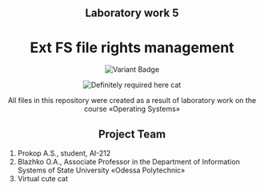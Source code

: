 <div align="center">

<h2>Laboratory work 5</h2>
<h1>Ext FS file rights management</h1>

![Variant Badge](https://img.shields.io/badge/Variant-2-orange?style=for-the-badge)

<img src="https://i.pinimg.com/originals/2a/e1/f9/2ae1f91f228b3d58af73daf37facc550.jpg" alt="Definitely required here cat">

All files in this repository were created as a result of laboratory work on the course «Operating Systems»  
<h2>Project Team</h2>

</div>
 
<ol>
    <li>Prokop A.S., student, AI-212</li>
    <li>Blazhko O.A., Associate Professor in the Department of Information Systems of State University «Odessa Polytechnic»</li>
    <li>Virtual cute cat</li>
</ol>